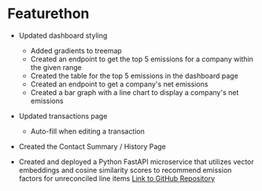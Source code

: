 # Featurethon

<!-- List your progress below as you go! -->

- Updated dashboard styling

  - Added gradients to treemap
  - Created an endpoint to get the top 5 emissions for a company within the given range
  - Created the table for the top 5 emissions in the dashboard page
  - Created an endpoint to get a company's net emissions
  - Created a bar graph with a line chart to display a company's net emissions

- Updated transactions page

  - Auto-fill when editing a transaction

- Created the Contact Summary / History Page

- Created and deployed a Python FastAPI microservice that utilizes vector embeddings and
cosine similarity scores to recommend emission factors for unreconciled line items [Link to GitHub Repository](https://github.com/adammotts/Reconciliation-Recommendation)